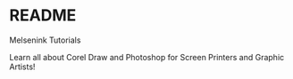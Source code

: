 # README

Melsenink Tutorials

Learn all about Corel Draw and Photoshop for Screen Printers and Graphic Artists!